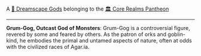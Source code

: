 A [🛐 Dreamscape Gods](../../-dreamscape-gods.md) belonging to the [🏛 Core Realms Pantheon](../../-core-realms-pantheon.md)

---

**Grum-Gog, Outcast God of Monsters**: Grum-Gog is a controversial figure, revered by some and feared by others. As the patron of orks and goblin-kind, he embodies the primal and untamed aspects of nature, often at odds with the civilized races of Agar.ia.